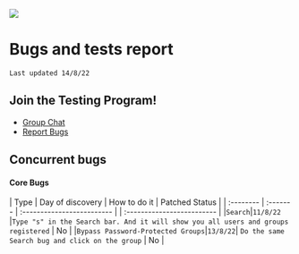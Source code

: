 ![](https://github.com/DFN-Testers/Bugs/blob/main/WebImages/Logo.png?raw=true)
# Bugs and tests report
```
Last updated 14/8/22
```
## Join the Testing Program!
- [Group Chat](cloud.datafirenetworks.com/call/6radj368) 
- [Report Bugs](mailto:rayyan@datafirenetworks.com)
 
## Concurrent bugs

#### Core Bugs


| Type | Day of discovery     | How to do it               | Patched Status |
| :-------- | :------- | :------------------------- | | :------------------------- |
|`Search`|`11/8/22` |```Type "s" in the Search bar. And it will show you all users and groups registered``` | No |
|`Bypass Password-Protected Groups`|`13/8/22`| `Do the same Search bug and click on the group` | No |
